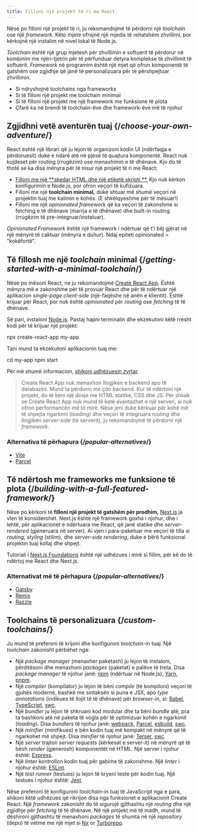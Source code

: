 ```yaml
---
title: Filloni një projekt të ri me React
---
```


<Intro>

Nëse po filloni një projekt të ri, ju rekomandojmë të përdorni një *toolchain* ose një *framework*. Këto mjete ofrojnë një mjedis të rehatshëm zhvillimi, por kërkojnë një instalim në nivel lokal të Node.js.

*Toolchain* është një grup mjetesh për zhvillimin e softuerit të përdorur në kombinim me njëri-tjetrin për të përfunduar detyra komplekse të zhvillimit të softuerit.
*Framework* në programim është një mjet që ofron komponentë të gatshëm ose zgjidhje që janë të personalizuara për të përshpejtuar zhvillimin.


</Intro>

<YouWillLearn>

* Si ndryshojnë toolchains nga frameworks
* Si të filloni një projekt me toolchain minimal
* Si të filloni një projekt me një framework me funksione të plota
* Çfarë ka në brendi të toolchain-ëve dhe framework-ëve më të njohur

</YouWillLearn>

## Zgjidhni vetë aventurën tuaj {/*choose-your-own-adventure*/}

React është një librari që ju lejon të organizoni kodin UI (ndërfaqja e përdoruesit) duke e ndarë atë në pjesë të quajtura komponentë. React nuk kujdeset për routing (rrugëzim) ose menaxhimin e të dhënave. Kjo do të thotë se ka disa mënyra për të nisur një projekt të ri me React:

* [Filloni me një **skedar HTML dhe një etiketë skripti **.](/learn/add-react-to-a-website) Kjo nuk kërkon konfigurimin e Node.js, por ofron veçori të kufizuara.
* Filloni me një **toolchain minimal,** duke shtuar më shumë veçori në projektin tuaj me kalimin e kohës. (E shkëlqyeshme për të mësuar!)
* Filloni me një *opinionated framework* që ka veçori të zakonshme si fetching e të dhënave (marrja e të dhënave) dhe built-in routing (rrugëzim të pre-integruar/instaluar).

*Opinionated Framework* është një framework i ndërtuar që t'i bëj gjërat në një mënyrë të caktuar (mënyra e duhur). Ndaj epiteti opinionated = "kokëfortë".

## Të fillosh me një *toolchain* minimal {/*getting-started-with-a-minimal-toolchain*/}

Nëse po mësoni React, ne ju rekomandojmë [Create React App](https://create-react-app.dev/). Është mënyra më e zakonshme për të provuar React dhe për të ndërtuar një aplikacion *single-page client-side* (një-faqëshe në anën e klientit). Është krijuar për React, por nuk është *opinionated* për *routing* ose *fetching* të të dhënave.

Së pari, instaloni [Node.js](https://nodejs.org/en/). Pastaj hapni terminalin dhe ekzekutoni këtë rresht kodi për të krijuar një projekt:

<TerminalBlock>

npx create-react-app my-app

</TerminalBlock>

Tani mund ta ekzekutoni aplikacionin tuaj me:

<TerminalBlock>

cd my-app
npm start

</TerminalBlock>

Për më shumë informacion, [shikoni udhëzuesin zyrtar](https://create-react-app.dev/docs/getting-started).

> Create React App nuk menaxhon llogjiken e backend apo të databazës. Mund ta përdorni me çdo backend.  Kur të ndërtoni një projekt, do të keni një dosje me HTML statike, CSS dhe JS. Për shkak se Create React App nuk mund të ketë avantazhet e një serveri, ai nuk ofron performancën më të mirë. Nëse jeni duke kërkuar për kohë më të shpejta ngarkimi (*loading*) dhe veçori të integruara *routing* dhe llogjikën *server-side* (të serverit), ju rekomandojmë të përdorni një *framework*.

### Alternativa të përhapura {/*popular-alternatives*/}

* [Vite](https://vitejs.dev/guide/)
* [Parcel](https://parceljs.org/)

## Të ndërtosh me frameworks me funksione të plota {/*building-with-a-full-featured-framework*/}

Nëse po kërkoni të **filloni një projekt të gatshëm për prodhim,** [Next.js](https://nextjs.org/) ja vlen të konsiderohet. Next.js është një framework goxha i njohur, dhe i lehtë, për aplikacionet e ndërtuara me React, që janë statike dhe *server-rendered* (gjeneruara në server). Ai vjen i para-paketuar me veçori të tilla si *routing*, *styling* (stilim), dhe *server-side rendering*, duke e bërë funksional projektin tuaj kollaj dhe shpejt.

Tutoriali i [Next.js Foundations](https://nextjs.org/learn/foundations/about-nextjs) është një udhëzues i mirë si fillim, për kë do të ndërtoj me React dhe Next.js.

### Alternativat më të përhapura {/*popular-alternatives*/}

* [Gatsby](https://www.gatsbyjs.org/)
* [Remix](https://remix.run/)
* [Razzle](https://razzlejs.org/)

## Toolchains të personalizuara {/*custom-toolchains*/}

Ju mund të preferoni të krijoni dhe konfiguroni *toolchain*-in tuaj. Një *toolchain* zakonisht përbëhet nga:

* Një *package manager* (menaxher paketash) ju lejon të instaloni, përditësoni dhe menaxhoni *packages* (paketat) e palëve të treta. Disa *package manager* të njohur janë: [npm](https://www.npmjs.com/) (ndërtuar në Node.js), [Yarn](https://yarnpkg.com/), [pnpm](https://pnpm.io/).
* Një *compiler* (kompilator) ju lejon të bëni *compile* (të kompiloni) veçori të gjuhës moderne, bashkë me sintaksën si puna e JSX, apo *type annotations* (indikues të llojit të të dhënave) për *browser*-in, si: [Babel](https://babeljs.io/), [TypeScript](http://typescript.org/), [swc](https://swc.rs/).
* Një *bundler* ju lejon të shkruani kod modular dhe ta bëni *bundle* atë, pra ta bashkoni atë në paketa të vogla për të optimizuar kohën e ngarkimit (*loading*). Disa *bundlers* të njohur janë: [webpack](https://webpack.js.org/), [Parcel](https://parceljs.org/), [esbuild](https://esbuild.github.io/), [swc](https://swc.rs/).
* Një *minifier* (minifikues) e bën kodin tuaj më kompakt në mënyrë që të ngarkohet më shpejt. Disa *minifier* të njohur janë: [Terser](https://terser.org/), [swc](https://swc.rs/).
* Një *server* trajton *server requests* (kërkesat e server-it) në mënyrë që të bësh *render* (gjenerosh) komponentët në HTML. Një server i njohur është: [Express](https://expressjs.com/).
* Një *linter* kontrollon kodin tuaj për gabime të zakonshme. Një *linter* i njohur është: [ESLint](https://eslint.org/).
* Një *test runner* (testues) ju lejon të kryeni teste për kodin tuaj. Një testues i njohur është: [Jest](https://jestjs.io/).

Nëse preferoni të konfiguroni *toolchain*-in tuaj të JavaScript nga e para, shikoni këtë udhëzues që rikrijon disa nga funksionet e aplikacionit Create React. Një *framework* zakonisht do të sigurojë gjithashtu një *routing* dhe një zgjidhje për *fetching* të të dhënave. Në një projekt më të madh, mund të dëshironi gjithashtu të menaxhoni *packages* të shumta në një *repository* (depo) të vetme me një mjet si [Nx](https://nx.dev/react) or [Turborepo](https://turborepo.org/).

